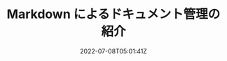 ---
title: "Markdown によるドキュメント管理の紹介"
linkTitle: "ドキュメントの管理方法"
date: 2022-07-08T05:01:41Z
menu:
  main:
    weight: 10
---
